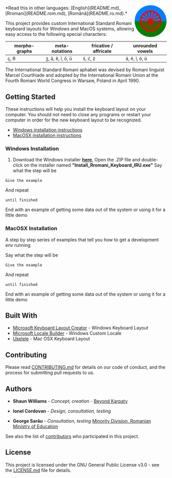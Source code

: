 <p>
  <img src="images/logo.png" width="100" height="100" align="right" />
</p>
*Read this in other languages: [English](README.md), [Rromani](README.rom.md), [Română](README.ro.md).*

This project provides custom International Standard Romani keyboard layouts for Windows and MacOS systems, allowing easy access to the following special characters: 

| morpho-graphs | meta-notations | fricative / affricate  | unrounded vowels |
|----|----|----|----|
| ç, θ | ʒ, ǎ, ě, ǐ, ǒ, ǔ | ś, ć, ź | ä, ë, ï, ö, ü |

The International Standard Romani aphabet was devised by Romani linguist Marcel Courthiade and adopted by the International Romani Union at the Fourth Romani World Congress in Warsaw, Poland in April 1990.

## Getting Started

These instructions will help you install the keyboard layout on your computer. You should not need to close any programs or restart your computer in order for the new keyboard layout to be recognized.

- [Windows installation instructions](#windows-installation)
- [MacOSX installation instructions](#macosx-installation)


### Windows Installation

1. Download the Windows installer [**here**.](https://minhaskamal.github.io/DownGit/#/home?url=https://github.com/rromanichib/romani-keyboard-iru/blob/master/Romani_IRU_Windows.zip) Open the .ZIP file and double-click on the installer named **"Install_Rromani_Keyboard_IRU.exe"**
Say what the step will be

```
Give the example
```

And repeat

```
until finished
```

End with an example of getting some data out of the system or using it for a little demo


### MacOSX Installation

A step by step series of examples that tell you how to get a development env running

Say what the step will be

```
Give the example
```

And repeat

```
until finished
```

End with an example of getting some data out of the system or using it for a little demo

## Built With

* [Microsoft Keyboard Layout Creator](https://www.microsoft.com/en-us/download/details.aspx?id=22339) - Windows Keyboard Layout
* [Microsoft Locale Builder](https://www.microsoft.com/en-us/download/details.aspx?id=41158) - Windows Custom Locale
* [Ukelele](http://scripts.sil.org/cms/scripts/page.php?site_id=nrsi&id=ukelele) - Mac OSX Keyboard Layout

## Contributing

Please read [CONTRIBUTING.md](https://gist.github.com/PurpleBooth/b24679402957c63ec426) for details on our code of conduct, and the process for submitting pull requests to us.

## Authors

* **Shaun Williams** - *Concept, creation* - [Beyond Karpaty](https://www.mutiny.net)

* **Ionel Cordovan** - *Design, consultation, testing*

* **George Sarău** - *Consultation, testing* [Minority Division, Romanian Ministry of Education](https://www.edu.ro/echipa%20minoritati)

See also the list of [contributors](https://github.com/your/project/contributors) who participated in this project.

## License

This project is licensed under the GNU General Public License v3.0 - see the [LICENSE.md](LICENSE.md) file for details.
